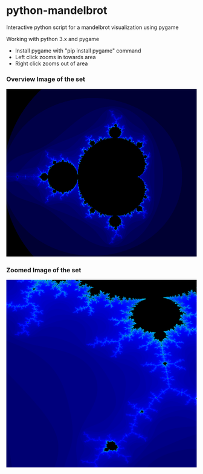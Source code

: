 # python-mandelbrot
Interactive python script for a mandelbrot visualization using pygame


Working with python 3.x and pygame
* Install pygame with "pip install pygame" command
* Left click zooms in towards area
* Right click zooms out of area



### Overview Image of the set
![Zoomed In](img/Overview.png)


### Zoomed Image of the set
![Zoomed In](img/Zoomed.png)

